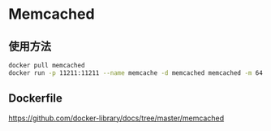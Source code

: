 # Memcached

## 使用方法

```bash
docker pull memcached
docker run -p 11211:11211 --name memcache -d memcached memcached -m 64
```

## Dockerfile

<https://github.com/docker-library/docs/tree/master/memcached>
